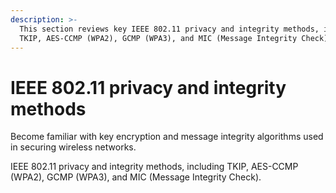 ```yaml
---
description: >-
  This section reviews key IEEE 802.11 privacy and integrity methods, including
  TKIP, AES-CCMP (WPA2), GCMP (WPA3), and MIC (Message Integrity Check)
---
```


# IEEE 802.11 privacy and integrity methods

Become familiar with key encryption and message integrity algorithms used in securing wireless networks.

IEEE 802.11 privacy and integrity methods, including TKIP, AES-CCMP (WPA2), GCMP (WPA3), and MIC (Message Integrity Check).
